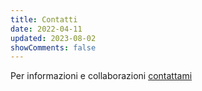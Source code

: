 ```yaml
---
title: Contatti
date: 2022-04-11
updated: 2023-08-02
showComments: false
---
```


Per informazioni e collaborazioni [contattami](mailto:thetuxdev@gmail.com)